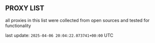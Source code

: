 ## PROXY LIST

all proxies in this list were collected from open sources and tested for functionality

last update: `2025-04-06 20:04:22.073741+00:00` UTC
